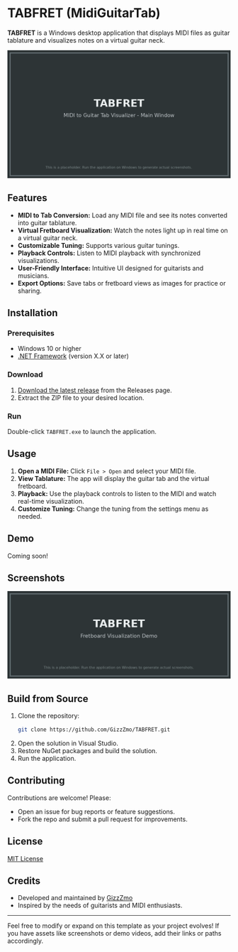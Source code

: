 # TABFRET (MidiGuitarTab)

**TABFRET** is a Windows desktop application that displays MIDI files as guitar tablature and visualizes notes on a virtual guitar neck.

![TABFRET Screenshot](assets/screenshot.png) <!-- Add or update the screenshot path if available -->

## Features

- **MIDI to Tab Conversion:** Load any MIDI file and see its notes converted into guitar tablature.
- **Virtual Fretboard Visualization:** Watch the notes light up in real time on a virtual guitar neck.
- **Customizable Tuning:** Supports various guitar tunings.
- **Playback Controls:** Listen to MIDI playback with synchronized visualizations.
- **User-Friendly Interface:** Intuitive UI designed for guitarists and musicians.
- **Export Options:** Save tabs or fretboard views as images for practice or sharing.

## Installation

### Prerequisites

- Windows 10 or higher
- [.NET Framework](https://dotnet.microsoft.com/download) (version X.X or later) <!-- Specify the required .NET version -->

### Download

1. [Download the latest release](https://github.com/GizzZmo/TABFRET/releases) from the Releases page.
2. Extract the ZIP file to your desired location.

### Run

Double-click `TABFRET.exe` to launch the application.

## Usage

1. **Open a MIDI File:** Click `File > Open` and select your MIDI file.
2. **View Tablature:** The app will display the guitar tab and the virtual fretboard.
3. **Playback:** Use the playback controls to listen to the MIDI and watch real-time visualization.
4. **Customize Tuning:** Change the tuning from the settings menu as needed.

## Demo

Coming soon! <!-- Or add a GIF/video link if available -->

## Screenshots

![Fretboard Visualization](assets/fretboard_demo.png) <!-- Update path as needed -->

## Build from Source

1. Clone the repository:
   ```bash
   git clone https://github.com/GizzZmo/TABFRET.git
   ```
2. Open the solution in Visual Studio.
3. Restore NuGet packages and build the solution.
4. Run the application.

## Contributing

Contributions are welcome! Please:

- Open an issue for bug reports or feature suggestions.
- Fork the repo and submit a pull request for improvements.

## License

[MIT License](LICENSE)

## Credits

- Developed and maintained by [GizzZmo](https://github.com/GizzZmo)
- Inspired by the needs of guitarists and MIDI enthusiasts.

---

Feel free to modify or expand on this template as your project evolves! If you have assets like screenshots or demo videos, add their links or paths accordingly.
